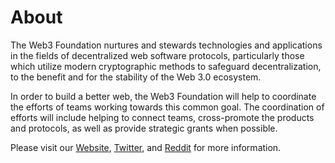 # About

The Web3 Foundation nurtures and stewards technologies and applications in the fields of decentralized web software protocols, particularly those which utilize modern cryptographic methods to safeguard decentralization, to the benefit and for the stability of the Web 3.0 ecosystem.

In order to build a better web, the Web3 Foundation will help to coordinate the efforts of teams working towards this common goal. The coordination of efforts will include helping to connect teams, cross-promote the products and protocols, as well as provide strategic grants when possible.

Please visit our [Website](https://web3.foundation/), [Twitter](https://twitter.com/web3foundation), and [Reddit](https://www.reddit.com/r/web3) for more information.
